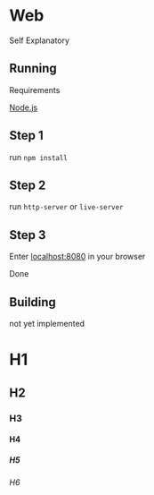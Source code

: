 # Web

Self Explanatory

## Running
Requirements

[Node.js](https://nodejs.org)



## Step 1

run `npm install`

## Step 2
run `http-server` or `live-server`

## Step 3
Enter [localhost:8080](localhost:8080) in your browser

Done

## Building
not yet implemented

# H1
## H2
### H3
#### H4
##### H5
###### H6
